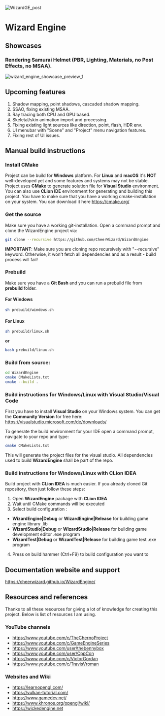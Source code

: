 ![WizardGE_post](https://user-images.githubusercontent.com/37471793/159553487-0ee2a6bb-04d0-4c68-b0bb-bab22804a3ca.png) 
# Wizard Engine

## Showcases

### Rendering Samurai Helmet (PBR, Lighting, Materials, no Post Effects, no MSAA).
![wizard_engine_showcase_preview_1](https://user-images.githubusercontent.com/37471793/205491367-1858ca4d-78f9-415d-a8d2-e15b8751f06f.png)

## Upcoming features
1. Shadow mapping, point shadows, cascaded shadow mapping.
2. SSAO, fixing existing MSAA.
3. Ray tracing both CPU and GPU based.
4. Skeletal/skin animation import and processing.
5. Fixing existing light sources like direction, point, flash, HDR env.
6. UI menubar with "Scene" and "Project" menu navigation features.
7. Fixing rest of UI issues.

## Manual build instructions

### Install CMake
Project can be build for **Windows** platform.
For **Linux** and **macOS** it's **NOT** well-developed yet and some features and systems may not be stable.  
Project uses **CMake** to generate solution file for **Visual Studio** environment. 
You can also use **CLion IDE** environment for generating and building this project.
You have to make sure that you have a working cmake-installation on your system. 
You can download it here https://cmake.org/

### Get the source
Make sure you have a working git-installation. Open a command prompt and clone the WizardEngine project via:
```bash
git clone --recursive https://github.com/CheerWizard/WizardEngine
```
**IMPORTANT**: Make sure you are cloning repo recursively with "--recursive" keyword. 
Otherwise, it won't fetch all dependencies and as a result - build process will fail!

### Prebuild
Make sure you have a **Git Bash** and you can run a prebuild file from **prebuild** folder. 
#### For Windows 
```bash
sh prebuild/windows.sh
```
#### For Linux
```bash
sh prebuild/linux.sh
```
**or**
```bash
bash prebuild/linux.sh
```
### Build from source:
```bash
cd WizardEngine
cmake CMakeLists.txt 
cmake --build .
```

### Build instructions for Windows/Linux with Visual Studio/Visual Code

First you have to install **Visual Studio** on your Windows system. You can get the **Community Version** 
for free here: https://visualstudio.microsoft.com/de/downloads/

To generate the build environment for your IDE open a command prompt, navigate to your repo and type:
```bash
cmake CMakeLists.txt
```
This will generate the project files for the visual studio. 
All dependencies used to build **WizardEngine** shall be part of the repo.

### Build instructions for Windows/Linux with CLion IDEA
Build project with **CLion IDEA** is much easier. If you already cloned Git repository, then just follow these steps:
1. Open **WizardEngine** package with **CLion IDEA** 
2. Wait until CMake commands will be executed
3. Select build configuration :
- **WizardEngine|Debug** or **WizardEngine|Release** for building game engine library .lib
- **WizardStudio|Debug** or **WizardStudio|Release** for building game development editor .exe program
- **WizardTest|Debug** or **WizardTest|Release** for building game test .exe program
4. Press on build hammer (Ctrl+F9) to build configuration you want to 

## Documentation website and support
https://cheerwizard.github.io/WizardEngine/

## Resources and references
Thanks to all these resources for giving a lot of knowledge for creating this project.
Below is list of resources I am using.
### YouTube channels
- https://www.youtube.com/c/TheChernoProject
- https://www.youtube.com/c/GameEngineSeries
- https://www.youtube.com/user/thebennybox
- https://www.youtube.com/user/CppCon
- https://www.youtube.com/c/VictorGordan
- https://www.youtube.com/c/TravisVroman
### Websites and Wiki
- https://learnopengl.com/
- https://vulkan-tutorial.com/
- https://www.gamedev.net/
- https://www.khronos.org/opengl/wiki/
- https://wickedengine.net
